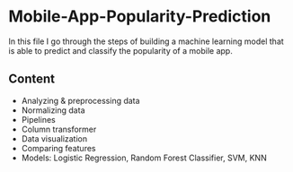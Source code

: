 # Mobile-App-Popularity-Prediction
In this file I go through the steps of building a machine learning model that is able to predict and classify the popularity of a mobile app.

## Content
- Analyzing & preprocessing data
- Normalizing data
- Pipelines
- Column transformer
- Data visualization
- Comparing features
- Models: Logistic Regression, Random Forest Classifier, SVM, KNN
